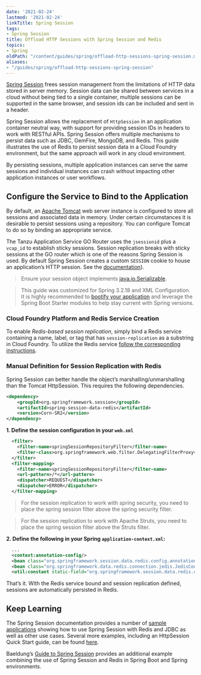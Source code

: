 ```yaml
---
date: '2021-02-24'
lastmod: '2021-02-24'
linkTitle: Spring Session
tags:
- Spring Session
title: Offload HTTP Sessions with Spring Session and Redis
topics:
- Spring
oldPath: "/content/guides/spring/offload-http-sessions-spring-session.md"
aliases:
- "/guides/spring/offload-http-sessions-spring-session"
---
```


[Spring Session](https://spring.io/projects/spring-session) frees session management from the limitations of HTTP data stored in server memory. Session data can be shared between services in a cloud without being tied to a single container, multiple sessions can be supported in the same browser, and session ids can be included and sent in a header.

Spring Session allows the replacement of `HttpSession` in an application container neutral way, with support for providing session IDs in headers to work with RESTful APIs. Spring Session offers multiple mechanisms to persist data such as JDBC, GemFire, MongoDB, and Redis. This guide illustrates the use of Redis to persist session data in a Cloud Foundry environment, but the same approach will work in any cloud environment.

By persisting sessions, multiple application instances can serve the same sessions and individual instances can crash without impacting other application instances or user workflows.

## Configure the Service to Bind to the Application

By default, an [Apache Tomcat](http://tomcat.apache.org) web server instance is configured to store all sessions and associated data in memory. Under certain circumstances it is desirable to persist sessions using a repository. You can configure Tomcat to do so by binding an appropriate service.

The Tanzu Application Service GO Router uses the `jsessionid` plus a `vcap_id` to establish sticky sessions. Session replication breaks with sticky sessions at the GO router which is one of the reasons Spring Session is used. By default Spring Session creates a custom `SESSION` cookie to house an application’s HTTP session. See the [documentation](https://docs.pivotal.io/pivotalcf/concepts/http-routing.html)).



> Ensure your session object implements [java.io.Serializable](https://docs.oracle.com/javase/tutorial/jndi/objects/serial.html).

> This guide was customized for Spring 3.2.18 and XML Configuration. It is highly recommended to [bootify your application](/guides/spring/bootifying-java-apps) and leverage the Spring Boot Starter modules to help stay current with Spring versions.

### Cloud Foundry Platform and Redis Service Creation

To enable *Redis-based session replication*, simply bind a Redis service containing a name, label, or tag that has `session-replication` as a substring in Cloud Foundry. To utilize the Redis service [follow the corresponding instructions](https://docs.pivotal.io/redis/2-2/using.html).


### Manual Definition for Session Replication with Redis

Spring Session can better handle the object’s marshalling/unmarshalling than the Tomcat HttpSession. This requires the following dependencies.


```xml
<dependency>
	<groupId>org.springframework.session</groupId>
	<artifactId>spring-session-data-redis</artifactId>
	<version>Corn-SR2</version>
</dependency>
```

**1. Define the session configuration in your `web.xml`**

```xml
  <filter>
	<filter-name>springSessionRepositoryFilter</filter-name>
	<filter-class>org.springframework.web.filter.DelegatingFilterProxy</filter-class>
  </filter>
  <filter-mapping>
	<filter-name>springSessionRepositoryFilter</filter-name>
	<url-pattern>/*</url-pattern>
	<dispatcher>REQUEST</dispatcher>
	<dispatcher>ERROR</dispatcher>
  </filter-mapping>
```

> For the session replication to work with spring security, you need to place the spring session filter above the spring security filter.

> For the session replication to work with Apache Struts, you need to place the spring session filter above the Struts filter.

**2. Define the following in your Spring `application-context.xml`:**

```xml
  ...
  <context:annotation-config/>
  <bean class="org.springframework.session.data.redis.config.annotation.web.http.RedisHttpSessionConfiguration"/>
  <bean class="org.springframework.data.redis.connection.jedis.JedisConnectionFactory" />
  <util:constant static-field="org.springframework.session.data.redis.config.ConfigureRedisAction.NO_OP"/>
```

That’s it. With the Redis service bound and session replication defined, sessions are automatically persisted in Redis. 


## Keep Learning
The Spring Session documentation provides a number of [sample applications](https://docs.spring.io/spring-session/docs/current/reference/html5/#samples) showing how to use Spring Session with Redis and JDBC as well as other use cases. Several more examples, including an HttpSession Quick Start guide, can be found [here](https://spring.io/projects/spring-session-data-redis#samples).

Baeldung’s [Guide to Spring Session](https://www.baeldung.com/spring-session) provides an additional example combining the use of Spring Session and Redis in Spring Boot and Spring environments.